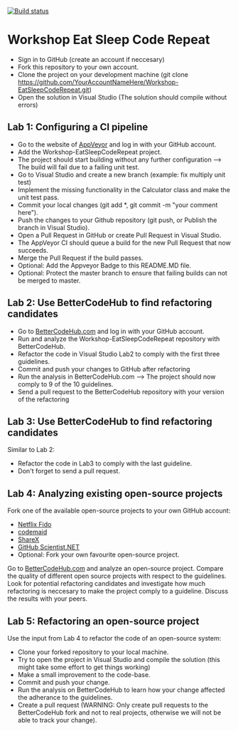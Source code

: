 [![Build status](https://ci.appveyor.com/api/projects/status/0fcdf8l0j8hlkm85?svg=true)](https://ci.appveyor.com/project/Jochem/workshop-eatsleepcoderepeat)

# Workshop Eat Sleep Code Repeat
* Sign in to GitHub (create an account if neccesary)
* Fork this repository to your own account.
* Clone the project on your development machine (git clone https://github.com/YourAccountNameHere/Workshop-EatSleepCodeRepeat.git)
* Open the solution in Visual Studio (The solution should compile without errors)

## Lab 1: Configuring a CI pipeline

* Go to the website of [AppVeyor](https://appveyor.com) and log in with your GitHub account.
* Add the Workshop-EatSleepCodeRepeat project.
* The project should start building without any further configuration --> The build will fail due to a failing unit test.
* Go to Visual Studio and create a new branch (example: fix multiply unit test)
* Implement the missing functionality in the Calculator class and make the unit test pass.
* Commit your local changes (git add *, git commit -m "your comment here").
* Push the changes to your Github repository (git push, or Publish the branch in Visual Studio).
* Open a Pull Request in GitHub or create Pull Request in Visual Studio. 
* The AppVeyor CI should queue a build for the new Pull Request that now succeeds.
* Merge the Pull Request if the build passes.
* Optional: Add the Appveyor Badge to this README.MD file.
* Optional: Protect the master branch to ensure that failing builds can not be merged to master.


## Lab 2: Use BetterCodeHub to find refactoring candidates
* Go to [BetterCodeHub.com](https://bettercodehub.com) and log in with your GitHub account.
* Run and analyze the Workshop-EatSleepCodeRepeat repository with BetterCodeHub.
* Refactor the code in Visual Studio Lab2 to comply with the first three guidelines.
* Commit and push your changes to GitHub after refactoring
* Run the analysis in BetterCodeHub.com --> The project should now comply to 9 of the 10 guidelines.
* Send a pull request to the BetterCodeHub repository with your version of the refactoring

## Lab 3: Use BetterCodeHub to find refactoring candidates
Similar to Lab 2:
* Refactor the code in Lab3 to comply with the last guideline.
* Don't forget to send a pull request.

## Lab 4: Analyzing existing open-source projects
Fork one of the available open-source projects to your own GitHub account:
* [Netflix Fido](https://github.com/BetterCodeHub/Fido)
* [codemaid](https://github.com/BetterCodeHub/codemaid)
* [ShareX](https://github.com/BetterCodeHub/ShareX)
* [GitHub Scientist.NET](https://github.com/BetterCodeHub/Scientist.net)
* Optional: Fork your own favourite open-source project.

Go to [BetterCodeHub.com](https://bettercodehub.com) and analyze an open-source project.
Compare the quality of different open source projects with respect to the guidelines.
Look for potential refactoring candidates and investigate how much refactoring is neccesary to make the project comply to a guideline.
Discuss the results with your peers.

## Lab 5: Refactoring an open-source project

Use the input from Lab 4 to refactor the code of an open-source system:
* Clone your forked repository to your local machine.
* Try to open the project in Visual Studio and compile the solution (this might take some effort to get things working)
* Make a small improvement to the code-base.
* Commit and push your change.
* Run the analysis on BetterCodeHub to learn how your change affected the adherance to the guidelines.
* Create a pull request (WARNING: Only create pull requests to the BetterCodeHub fork and not to real projects, otherwise we will not be able to track your change).




